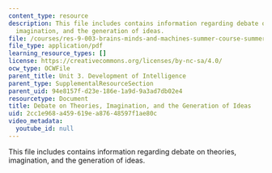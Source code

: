 ```yaml
---
content_type: resource
description: This file includes contains information regarding debate on theories,
  imagination, and the generation of ideas.
file: /courses/res-9-003-brains-minds-and-machines-summer-course-summer-2015/2cc1e968a459619ea87648597f1ae80c_MITRES_9_003SUM15_debate3.pdf
file_type: application/pdf
learning_resource_types: []
license: https://creativecommons.org/licenses/by-nc-sa/4.0/
ocw_type: OCWFile
parent_title: Unit 3. Development of Intelligence
parent_type: SupplementalResourceSection
parent_uid: 94e8157f-d23e-186e-1a9d-9a3ad7db02e4
resourcetype: Document
title: Debate on Theories, Imagination, and the Generation of Ideas
uid: 2cc1e968-a459-619e-a876-48597f1ae80c
video_metadata:
  youtube_id: null
---
```

This file includes contains information regarding debate on theories, imagination, and the generation of ideas.
